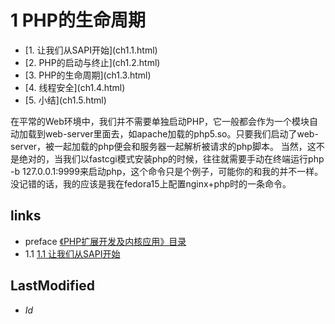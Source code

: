 # 1 PHP的生命周期 

<ul class="catalog">
	<li> [1. 让我们从SAPI开始](ch1.1.html) </li>
	<li> [2. PHP的启动与终止](ch1.2.html) </li>
	<li> [3. PHP的生命周期](ch1.3.html) </li>
	<li> [4. 线程安全](ch1.4.html) </li>
	<li> [5. 小结](ch1.5.html) </li>
	</ul>
在平常的Web环境中，我们并不需要单独启动PHP，它一般都会作为一个模块自动加载到web-server里面去，如apache加载的php5.so。只要我们启动了web-server，被一起加载的php便会和服务器一起解析被请求的php脚本。
当然，这不是绝对的，当我们以fastcgi模式安装php的时候，往往就需要手动在终端运行php -b 127.0.0.1:9999来启动php，这个命令只是个例子，可能你的和我的并不一样。没记错的话，我的应该是我在fedora15上配置nginx+php时的一条命令。


## links
   * preface [《PHP扩展开发及内核应用》目录](<preface.md>)
   * 1.1 [1.1 让我们从SAPI开始](<1.1.md>)

## LastModified 
   * $Id$
